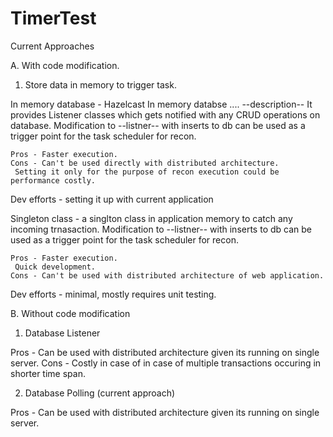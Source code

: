 # TimerTest


Current Approaches


A. With code modification.
  1. Store data in memory to trigger task.
 
  In memory database - Hazelcast 
    In memory databse .... --description-- 
    It provides Listener classes which gets notified with any CRUD operations on database. Modification to --listner-- with inserts to db can be used as a trigger point for the task scheduler for recon.
    
    Pros - Faster execution.
    Cons - Can't be used directly with distributed architecture.
     Setting it only for the purpose of recon execution could be performance costly.
  
  Dev efforts - setting it up with current application
    
  Singleton class -  a singlton class in application memory to catch any incoming trnasaction. Modification to --listner-- with inserts to db can be used as a trigger point for the task scheduler for recon.
  
    Pros - Faster execution.
     Quick development.
    Cons - Can't be used with distributed architecture of web application.
  
  Dev efforts - minimal, mostly requires unit testing.
  
B. Without code modification
  1. Database Listener
  
  Pros - Can be used with distributed architecture given its running on single server.
  Cons - Costly in case of in case of multiple transactions occuring in shorter time span. 
    
  2. Database Polling (current approach)
  
  Pros - Can be used with distributed architecture given its running on single server.
   
